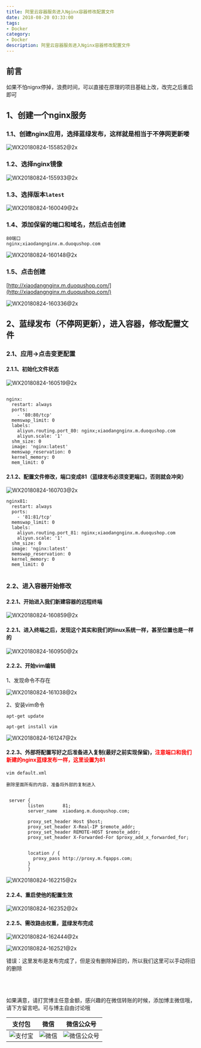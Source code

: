 ```yaml
---
title: 阿里云容器服务进入Nginx容器修改配置文件
date: 2018-08-20 03:33:00
tags: 
- Docker
category: 
- Docker
description: 阿里云容器服务进入Nginx容器修改配置文件
---
```

<!-- image url 
https://raw.githubusercontent.com/HealerJean123/HealerJean123.github.io/master/blogImages
　　首行缩进
<font color="red">  </font>
-->

## 前言

如果不怕nignx停掉，浪费时间，可以直接在原理的项目基础上改，改完之后重启即可


## 1、创建一个nginx服务

### 1.1、创建nginx应用，选择蓝绿发布，这样就是相当于不停网更新喽

![WX20180824-155852@2x](markdownImage/WX20180824-155852@2x.png)


### 1.2、选择nginx镜像

![WX20180824-155933@2x](markdownImage/WX20180824-155933@2x.png)


### 1.3、选择版本`latest`

![WX20180824-160049@2x](markdownImage/WX20180824-160049@2x.png)

### 1.4、添加保留的端口和域名，然后点击创建


```
80端口
nginx;xiaodangnginx.m.duoqushop.com

```
![WX20180824-160148@2x](markdownImage/WX20180824-160148@2x.png)

### 1.5、点击创建

[http://xiaodangnginx.m.duoqushop.com/](http://xiaodangnginx.m.duoqushop.com/)

![WX20180824-160336@2x](markdownImage/WX20180824-160336@2x.png)


## 2、蓝绿发布（不停网更新），进入容器，修改配置文件

### 2.1、应用->点击变更配置

#### 2.1.1、初始化文件状态
![WX20180824-160519@2x](markdownImage/WX20180824-160519@2x.png)

```

nginx:
  restart: always
  ports:
    - '80:80/tcp'
  memswap_limit: 0
  labels:
    aliyun.routing.port_80: nginx;xiaodangnginx.m.duoqushop.com
    aliyun.scale: '1'
  shm_size: 0
  image: 'nginx:latest'
  memswap_reservation: 0
  kernel_memory: 0
  mem_limit: 0

```

#### 2.1.2、配置文件修改，端口变成81（蓝绿发布必须变更端口，否则就会冲突）

![WX20180824-160703@2x](markdownImage/WX20180824-160703@2x.png)

```
nginx81:
  restart: always
  ports:
    - '81:81/tcp'
  memswap_limit: 0
  labels:
    aliyun.routing.port_81: nginx;xiaodangnginx.m.duoqushop.com
    aliyun.scale: '1'
  shm_size: 0
  image: 'nginx:latest'
  memswap_reservation: 0
  kernel_memory: 0
  mem_limit: 0


```


### 2.2、进入容器开始修改

#### 2.2.1、开始进入我们新建容器的远程终端

![WX20180824-160859@2x](markdownImage/WX20180824-160859@2x.png)

#### 2.2.1、进入终端之后，发现这个其实和我们的linux系统一样，甚至位置也是一样的

![WX20180824-160950@2x](markdownImage/WX20180824-160950@2x.png)


#### 2.2.2、开始vim编辑

1、发现命令不存在

![WX20180824-161038@2x](markdownImage/WX20180824-161038@2x.png)

2、安装vim命令


```
apt-get update

apt-get install vim

```
![WX20180824-161247@2x](markdownImage/WX20180824-161247@2x.png)


#### 2.2.3、外部将配置写好之后准备进入复制(最好之前实现保留)，<font color ="red">注意端口和我们新建的nginx蓝绿发布一样，这里设置为81</font>

```
vim default.xml

删除里面所有的内容，准备将外部的复制进入
```


```

 server {
        listen       81;
        server_name  xiaodang.m.duoqushop.com;

        proxy_set_header Host $host;
        proxy_set_header X-Real-IP $remote_addr;
        proxy_set_header REMOTE-HOST $remote_addr;
        proxy_set_header X-Forwarded-For $proxy_add_x_forwarded_for;


        location / {
          proxy_pass http://proxy.m.fqapps.com;
        }
		}

```



![WX20180824-162215@2x](markdownImage/WX20180824-162215@2x.png)

#### 2.2.4、重启使他的配置生效

![WX20180824-162352@2x](markdownImage/WX20180824-162352@2x.png)

#### 2.2.5、需改路由权重，蓝绿发布完成

![WX20180824-162444@2x](markdownImage/WX20180824-162444@2x.png)


![WX20180824-162521@2x](markdownImage/WX20180824-162521@2x.png)


错误：这里发布是发布完成了，但是没有删除掉旧的，所以我们这里可以手动将旧的删除




<br/><br/><br/>
如果满意，请打赏博主任意金额，感兴趣的在微信转账的时候，添加博主微信哦， 请下方留言吧。可与博主自由讨论哦

|支付包 | 微信|微信公众号|
|:-------:|:-------:|:------:|
|![支付宝](https://raw.githubusercontent.com/HealerJean123/HealerJean123.github.io/master/assets/img/tctip/alpay.jpg) | ![微信](https://raw.githubusercontent.com/HealerJean123/HealerJean123.github.io/master/assets/img/tctip/weixin.jpg)|![微信公众号](https://raw.githubusercontent.com/HealerJean123/HealerJean123.github.io/master/assets/img/my/qrcode_for_gh_a23c07a2da9e_258.jpg)|




<!-- Gitalk 评论 start  -->

<link rel="stylesheet" href="https://unpkg.com/gitalk/dist/gitalk.css">
<script src="https://unpkg.com/gitalk@latest/dist/gitalk.min.js"></script> 
<div id="gitalk-container"></div>    
 <script type="text/javascript">
    var gitalk = new Gitalk({
		clientID: `1d164cd85549874d0e3a`,
		clientSecret: `527c3d223d1e6608953e835b547061037d140355`,
		repo: `HealerJean123.github.io`,
		owner: 'HealerJean123',
		admin: ['HealerJean123'],
		id: 'mHbBiN7OQRZLFj2P',
    });
    gitalk.render('gitalk-container');
</script> 

<!-- Gitalk end -->

